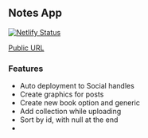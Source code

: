 ## Notes App
[![Netlify Status](https://api.netlify.com/api/v1/badges/4b034bd0-06d8-4087-a4e1-fb0c99603985/deploy-status)](https://app.netlify.com/sites/bbox-notes-app/deploys)

[Public URL](https://bbox-notes-app.netlify.com)

### Features

- Auto deployment to Social handles
- Create graphics for posts
- Create new book option and generic
- Add collection while uploading
- Sort by id, with null at the end
- 